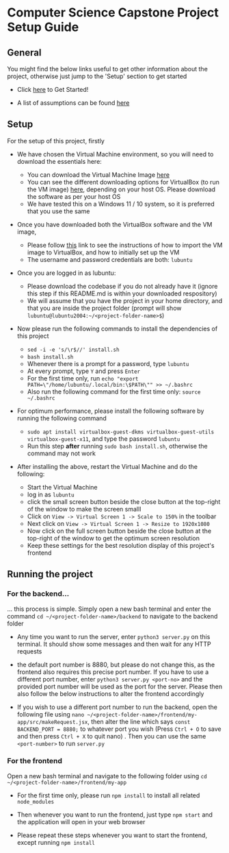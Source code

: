 # Computer Science Capstone Project Setup Guide

## General

You might find the below links useful to get other information about the project,
otherwise just jump to the 'Setup' section to get started

- Click [here](#setup) to Get Started!

- A list of assumptions can be found [here](ASSUMPTIONS.md)

##  Setup

For the setup of this project, firstly

- We have chosen the Virtual Machine environment, so you will need to download the essentials here:
    - You can download the Virtual Machine Image [here](https://sourceforge.net/projects/linuxvmimages/files/VMware/L/lubuntu_20.04.1_VM.zip/download)
    - You can see the different downloading options for VirtualBox (to run the VM image) [here](https://www.virtualbox.org/wiki/Downloads), depending on your host OS. Please download the software as per your host OS
    - We have tested this on a Windows 11 / 10 system, so it is preferred that you use the same

- Once you have downloaded both the VirtualBox software and the VM image,
    - Please follow [this](https://moodle.telt.unsw.edu.au/pluginfile.php/10307161/mod_resource/content/0/VirtualBoxGuide.pdf) link to see the instructions of how to import the VM image to VirtualBox, and how to initially set up the VM
    - The username and password credentials are both: `lubuntu`

- Once you are logged in as lubuntu:
    - Please download the codebase if you do not already have it (ignore this step if this README.md is within your downloaded respository)
    - We will assume that you have the project in your home directory, and that you are inside the project folder (prompt will show `lubuntu@lubuntu2004:~/<project-folder-name>$`)

- Now please run the following commands to install the dependencies of this project
    - `sed -i -e 's/\r$//' install.sh`
    - `bash install.sh`
    - Whenever there is a prompt for a password, type `lubuntu`
    - At every prompt, type `Y` and press `Enter`
    - For the first time only, run `echo "export PATH=\"/home/lubuntu/.local/bin:\$PATH\"" >> ~/.bashrc`
    - Also run the following command for the first time only: `source ~/.bashrc`

- For optimum performance, please install the following software by running the following command
    - `sudo apt install virtualbox-guest-dkms virtualbox-guest-utils virtualbox-guest-x11`, and type the password `lubuntu`
    - Run this step **after** running `sudo bash install.sh`, otherwise the command may not work

- After installing the above, restart the Virtual Machine and do the following:
    - Start the Virtual Machine
    - log in as `lubuntu`
    - click the small screen button beside the close button at the top-right of the window to make the screen smalll
    - Click on `View -> Virtual Screen 1 -> Scale to 150%` in the toolbar
    - Next click on `View -> Virtual Screen 1 -> Resize to 1920x1080`
    - Now click on the full screen button beside the close button at the top-right of the window to get the optimum screen resolution
    - Keep these settings for the best resolution display of this project's frontend

## Running the project

### For the backend...

... this process is simple. Simply open a new bash terminal and enter the command `cd ~/<project-folder-name>/backend` to navigate to the backend folder
    
- Any time you want to run the server, enter `python3 server.py` on this terminal. It should show some messages and then wait for any HTTP requests

- the default port number is 8880, but please do not change this, as the frontend also requires this precise port number. If you have to use a different port number, enter `python3 server.py <port-no>` and the provided port number will be used as the port for the server. Please then also follow the below instructions to alter the frontend accordingly

- If you wish to use a different port number to run the backend, open the following file using `nano ~/<project-folder-name>/frontend/my-app/src/makeRequest.jsx`, then alter the line which says `const BACKEND_PORT = 8880;` to whatever port you wish (Press `Ctrl + O` to save and then press `Ctrl + X` to quit nano) . Then you can use the same `<port-number>` to run `server.py`

### For the frontend

Open a new bash terminal and navigate to the following folder using `cd ~/<project-folder-name>/frontend/my-app`

- For the first time only, please run `npm install` to install all related `node_modules`

- Then whenever you want to run the frontend, just type `npm start` and the application will open in your web browser

- Please repeat these steps whenever you want to start the frontend, except running `npm install`

